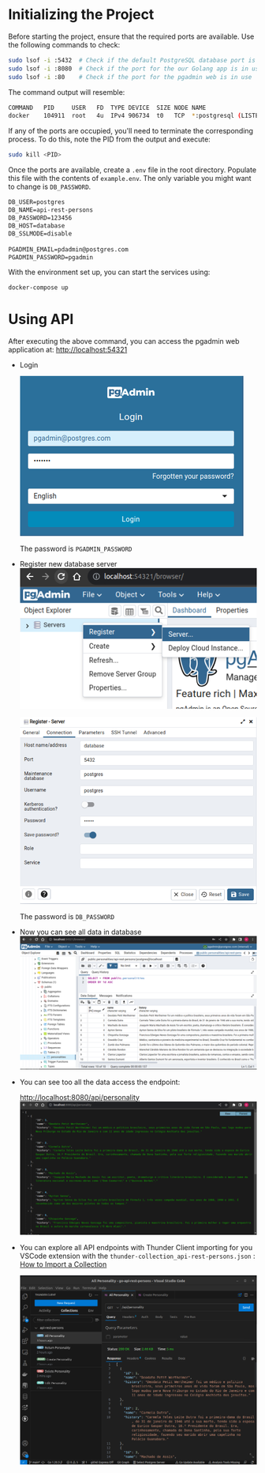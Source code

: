 # Initializing the Project

Before starting the project, ensure that the required ports are available. Use the following commands to check:

```bash
sudo lsof -i :5432  # Check if the default PostgreSQL database port is in use
sudo lsof -i :8080  # Check if the port for the our Golang app is in use
sudo lsof -i :80    # Check if the port for the pgadmin web is in use
```

The command output will resemble:

```bash
COMMAND   PID     USER   FD  TYPE DEVICE  SIZE NODE NAME
docker    104911  root   4u  IPv4 906734  t0   TCP  *:postgresql (LISTEN)
```

If any of the ports are occupied, you'll need to terminate the corresponding process. To do this, note the PID from the output and execute:

```bash
sudo kill <PID>
```

Once the ports are available, create a `.env` file in the root directory. Populate this file with the contents of `example.env`. The only variable you might want to change is `DB_PASSWORD`.

```
DB_USER=postgres
DB_NAME=api-rest-persons
DB_PASSWORD=123456
DB_HOST=database
DB_SSLMODE=disable

PGADMIN_EMAIL=pdadmin@postgres.com
PGADMIN_PASSWORD=pgadmin
```

With the environment set up, you can start the services using:

```bash
docker-compose up
```
# Using API

After executing the above command, you can access the pgadmin web application at:
[http://localhost:54321](http://localhost:54321)

- Login

    ![Alt text](images/image.png)

    The password is `PGADMIN_PASSWORD`

- Register new database server
    ![Alt text](images/image-2.png)

    ![Alt text](images/image-1.png)

    The password is `DB_PASSWORD`

- Now you can see all data in database
    ![Alt text](images/image-3.png)

- You can see too all the data access the endpoint:

    [http://localhost:8080/api/personality](http://localhost:8080/api/personality)
    ![Alt text](images/image-4.png)

- You can explore all API endpoints with Thunder Client importing for you VSCode extension with the `thunder-collection_api-rest-persons.json` :
 [How to Import a Collection](https://github.com/rangav/thunder-client-support#how-to-import-a-collection)

    ![Alt text](image.png)
